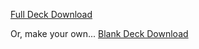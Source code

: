 [Full Deck Download](Cards-in-printable-format-1.pdf)

Or, make your own...
[Blank Deck Download](Blank_Deck.pdf)
